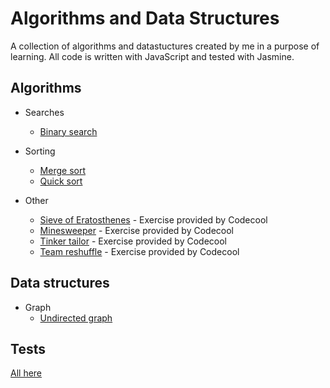# Algorithms and Data Structures

A collection of algorithms and datastuctures created by me in a purpose of learning.
All code is written with JavaScript and tested with Jasmine.


## Algorithms
* Searches
    * [Binary search](https://github.com/e-victoria/algorithms_data-stuctures/tree/master/src/algorithms/search)

* Sorting
    * [Merge sort](https://github.com/e-victoria/algorithms_data-stuctures/blob/master/src/algorithms/search/BinarySearch.js)
    * [Quick sort](https://github.com/e-victoria/algorithms_data-stuctures/blob/master/src/algorithms/sorting/QuickSort.js)

* Other
    * [Sieve of Eratosthenes](https://github.com/e-victoria/algorithms_data-stuctures/tree/master/src/algorithms/uncategorized/sieve_of_Eratosthenes) - Exercise provided by Codecool
    * [Minesweeper](https://github.com/e-victoria/algorithms_data-stuctures/tree/master/src/algorithms/uncategorized/minesweeper) - Exercise provided by Codecool
    * [Tinker tailor](https://github.com/e-victoria/algorithms_data-stuctures/tree/master/src/algorithms/uncategorized/tinker_tailor) - Exercise provided by Codecool
    * [Team reshuffle](https://github.com/e-victoria/algorithms_data-stuctures/tree/master/src/algorithms/uncategorized/team_reshuffle) - Exercise provided by Codecool

## Data structures
* Graph
    * [Undirected graph](https://github.com/e-victoria/algorithms_data-stuctures/blob/master/src/data_stuctures/graph/UndirectedGraph.js)

## Tests
[All here](https://github.com/e-victoria/algorithms_data-stuctures/tree/master/spec/tests)
